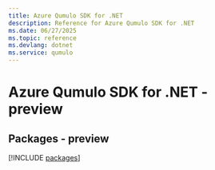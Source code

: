 ```yaml
---
title: Azure Qumulo SDK for .NET
description: Reference for Azure Qumulo SDK for .NET
ms.date: 06/27/2025
ms.topic: reference
ms.devlang: dotnet
ms.service: qumulo
---
```

# Azure Qumulo SDK for .NET - preview
## Packages - preview
[!INCLUDE [packages](qumulo-index.md)]